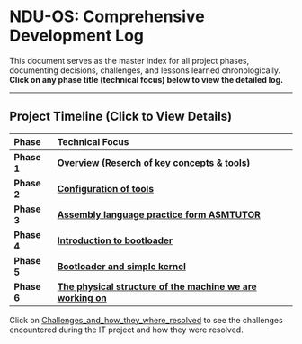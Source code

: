 # NDU-OS: Comprehensive Development Log

This document serves as the master index for all project phases, documenting decisions, challenges, and lessons learned chronologically. **Click on any phase title (technical focus) below to view the detailed log.**

---

## Project Timeline (Click to View Details)

| Phase | Technical Focus |
| :--- | :--- |
| **Phase 1** | **[Overview (Reserch of key concepts & tools)](Phase-1-overview.md)** |
| **Phase 2** | **[Configuration of tools](Phase_2_Tools-Setup.md)** |
| **Phase 3** | **[Assembly language practice form ASMTUTOR](Phase_3_learning_assembly_language_using_asmtutor.md)** |
| **Phase 4** | **[Introduction to bootloader](Phase_4_Simple_bootloader.md)** |
| **Phase 5** | **[Bootloader and simple kernel](Phase_5_bootloader_and_simple_kernel.md)** |
| **Phase 6** | **[The physical structure of the machine we are working on](Phase_6_x86_architecture.md)** |

Click on [Challenges_and_how_they_where_resolved](Challenges_and_how_they_where_resolved.md) to see the challenges encountered during the IT project and how they were resolved.

